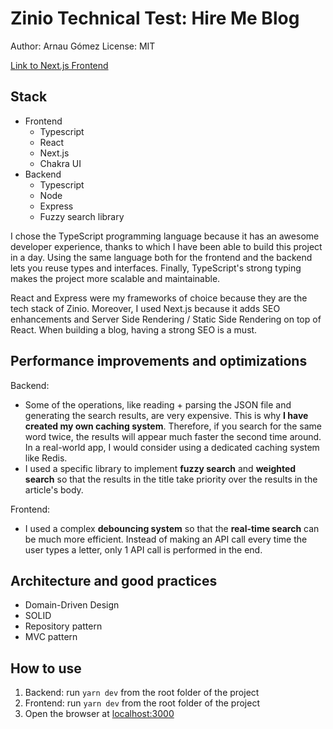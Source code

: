 # Zinio Technical Test: Hire Me Blog

Author: Arnau Gómez
License: MIT

[Link to Next.js Frontend](https://github.com/arnaugomez/zinio-test.next)
## Stack

- Frontend
  - Typescript
  - React
  - Next.js
  - Chakra UI
- Backend
  - Typescript
  - Node
  - Express
  - Fuzzy search library

I chose the TypeScript programming language because it has an awesome developer experience, thanks to which I have been able to build this project in a day. Using the same language both for the frontend and the backend lets you reuse types and interfaces. Finally, TypeScript's strong typing makes the project more scalable and maintainable.

React and Express were my frameworks of choice because they are the tech stack of Zinio. Moreover, I used Next.js because it adds SEO enhancements and Server Side Rendering / Static Side Rendering on top of React. When building a blog, having a strong SEO is a must.

## Performance improvements and optimizations

Backend:
- Some of the operations, like reading + parsing the JSON file and generating the search results, are very expensive. This is why **I have created my own caching system**. Therefore, if you search for the same word twice, the results will appear much faster the second time around. In a real-world app, I would consider using a dedicated caching system like Redis.
- I used a specific library to implement **fuzzy search** and **weighted search** so that the results in the title take priority over the results in the article's body.

Frontend:
- I used a complex **debouncing system** so that the **real-time search** can be much more efficient. Instead of making an API call every time the user types a letter, only 1 API call is performed in the end.

## Architecture and good practices
- Domain-Driven Design
- SOLID
- Repository pattern
- MVC pattern

## How to use

1. Backend: run `yarn dev` from the root folder of the project
2. Frontend: run `yarn dev` from the root folder of the project
3. Open the browser at [localhost:3000](localhost:3000)
